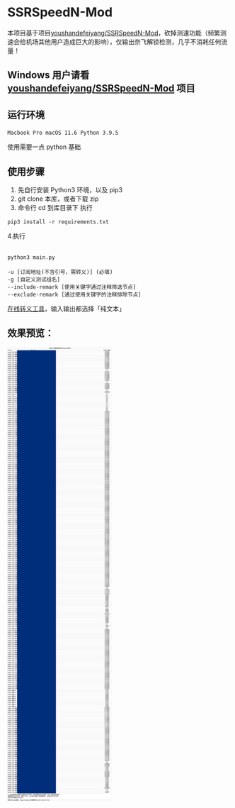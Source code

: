 # SSRSpeedN-Mod
本项目基于项目[youshandefeiyang/SSRSpeedN-Mod](https://github.com/youshandefeiyang/SSRSpeedN-Mod)，砍掉测速功能（频繁测速会给机场其他用户造成巨大的影响），仅输出奈飞解锁检测，几乎不消耗任何流量！<br/>

## Windows 用户请看 [youshandefeiyang/SSRSpeedN-Mod](https://github.com/youshandefeiyang/SSRSpeedN-Mod) 项目

## 运行环境

`
Macbook Pro
macOS 11.6
Python 3.9.5
`

使用需要一点 python 基础
## 使用步骤
1. 先自行安装 Python3 环境，以及 pip3
2. git clone 本库，或者下载 zip
3. 命令行 cd 到库目录下 执行
```terminal
pip3 install -r requirements.txt
```
4.执行
```terminal

python3 main.py

-u [订阅地址(不含引号，需转义)] (必填)   
-g [自定义测试组名] 
--include-remark [使用关键字通过注释筛选节点] 
--exclude-remark [通过使用关键字的注释排除节点] 
```

[在线转义工具](https://codeplayer.vip/app/string-escape)，输入输出都选择「纯文本」

## 效果预览：
![avatar](https://raw.githubusercontent.com/chinnsenn/BlogFigureBed/master/blogimg2021-10-20-17-57-29_%E5%89%AF%E6%9C%AC.png)